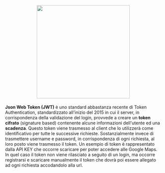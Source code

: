 <h1 align="center">
  <a href="https://jwt.io/"><img src="http://jwt.io/img/logo-asset.svg" width="300px" /></a>
</h1>

**Json Web Token (JWT)** è uno standard abbastanza recente di Token Authentication, standardizzato all'inizio del 2015 in cui il server, in corrispondenza della 
validazione del login, provvede a creare un **token cifrato** (signature based) contenente alcune informazioni dell'utente ed una **scadenza**. Questo token viene 
trasmesso al client che lo utilizzerà come identificativo per tutte le successive richieste. Sostanzialmente invece di trasmettere username e password, in corrispondenza
di ogni richiesta, al loro posto viene trasmesso il token. Un esempio di token è rappresentato dalla API KEY che occorre scaricare per poter accedere alle Google Maps. 
In quel caso il token non viene rilasciato a seguito di un login, ma occorre registrarsi e scaricare manualmente il token che dovrà poi essere allegato ad ogni richiesta accodandolo alla url.
